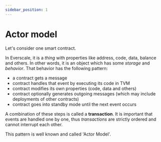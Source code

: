 ```yaml
---
sidebar_position: 1
---
```


# Actor model

Let's consider one smart contract.

In Everscale, it is a *thing* with properties like address, code, data, balance and others. In other words, it is an object which has some *storage* and *behavior*. That behavior has the following pattern:

- a contract gets a message
- contract handles that event by executing its code in TVM
- contract modifies its own properties (code, data and others)
- contract optionally generates outgoing messages (which may include deployments of other contracts)
- contract goes into standby mode until the next event occurs

A combination of these steps is called a **transaction**. It is important that events are handled one by one, thus *transactions* are strictly ordered and cannot interrupt each other.

This pattern is well known and called 'Actor Model'.